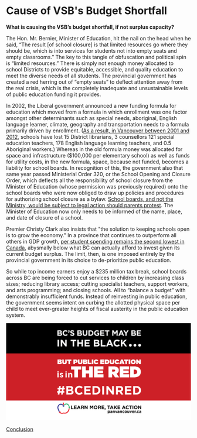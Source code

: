 # Cause of VSB's Budget Shortfall

**What is causing the VSB’s budget shortfall, if not surplus capacity?**

The Hon. Mr. Bernier, Minister of Education, hit the nail on the head when he said, “The result [of school closure] is that limited resources go where they should be, which is into services for students not into empty seats and empty classrooms.” The key to this tangle of obfuscation and political spin is “limited resources.” There is simply not enough money allocated to school Districts to provide equitable, accessible, and quality education to meet the diverse needs of all students. The provincial government has created a red herring out of “empty seats” to deflect attention away from the real crisis, which is the completely inadequate and unsustainable levels of public education funding it provides.
 
In 2002, the Liberal government announced a new funding formula for education which moved from a formula in which enrollment was one factor amongst other determinants such as special needs, aboriginal, English language learner, climate, geography and transportation needs to a formula primarily driven by enrollment. ([As a result, in Vancouver between 2001 and 2012](https://bctf.ca/uploadedFiles/Public/Publications/ResearchReports/RR2014-03.pdf), schools have lost 15 District librarians, 3 counsellors 121 special education teachers, 178 English language learning teachers, and 0.5 Aboriginal workers.) Whereas in the old formula money was allocated for space and infrastructure ($100,000 per elementary school) as well as funds for utility costs, in the new formula, space, because not funded, becomes a liability for school boards. In recognition of this, the government also that same year passed Ministerial Order 320, or the School Opening and Closure Order, which deflects all the responsibility of school closure from the Minister of Education (whose permission was previously required) onto the school boards who were now obliged to draw up policies and procedures for authorizing school closure as a bylaw. [School boards, and not the Ministry, would be subject to legal action should parents protest](http://sd57dpac.ca/wordpress/wp-content/uploads/2010/05/School-Closures-in-BC.pdf). The Minister of Education now only needs to be informed of the name, place, and date of closure of a school.
 
Premier Christy Clark also insists that "the solution to keeping schools open is to grow the economy." In a province that continues to outperform all others in GDP growth, [per student spending remains the second lowest in Canada](http://www.policynote.ca/education-crisis/), abysmally below what BC can actually afford to invest given its current budget surplus. The limit, then, is one imposed entirely by the provincial government in its choice to de-prioritize public education.  
 
So while top income earners enjoy a $235 million tax break, school boards across BC are being forced to cut services to children by increasing class sizes; reducing library access; cutting specialist teachers, support workers, and arts programming; and closing schools. All to “balance a budget” with demonstrably insufficient funds. Instead of reinvesting in public education, the government seems intent on curbing the allotted physical space per child to meet ever-greater heights of fiscal austerity in the public education system. 

![BC's budget may be in the black... but public education is in the red](/images/bcedinred-01.png)

[Conclusion](/conclusion)